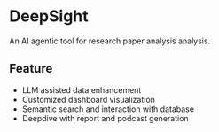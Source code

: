 # DeepSight

An AI agentic tool for research paper analysis analysis.

## Feature
- LLM assisted data enhancement
- Customized dashboard visualization
- Semantic search and interaction with database
- Deepdive with report and podcast generation
